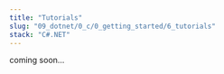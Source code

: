 ```yaml
---
title: "Tutorials"
slug: "09_dotnet/0_c/0_getting_started/6_tutorials"
stack: "C#.NET"
---
```


coming soon...
<div style="display:none">
[read here](https://learn.microsoft.com/en-us/09_dotnet/csharp/tour-of-csharp/features)
</div>